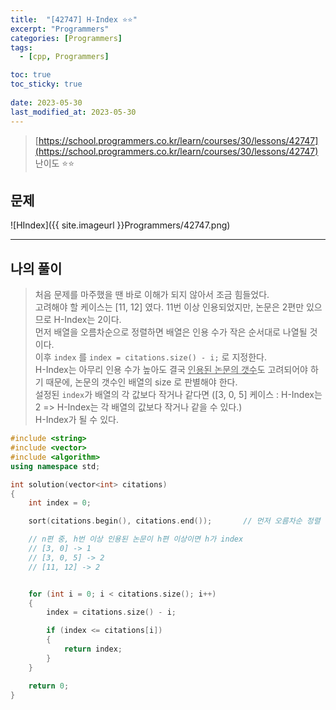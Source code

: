 ```yaml
---
title:  "[42747] H-Index ⭐⭐"
excerpt: "Programmers"
categories: [Programmers]
tags:
  - [cpp, Programmers]

toc: true
toc_sticky: true
 
date: 2023-05-30
last_modified_at: 2023-05-30
---
```


> [https://school.programmers.co.kr/learn/courses/30/lessons/42747](https://school.programmers.co.kr/learn/courses/30/lessons/42747)  
> 난이도 ⭐⭐

## 문제

![HIndex]({{ site.imageurl }}Programmers/42747.png)  


***

## 나의 풀이
  
> 처음 문제를 마주했을 땐 바로 이해가 되지 않아서 조금 힘들었다.  
> 고려해야 할 케이스는 [11, 12] 였다. 11번 이상 인용되었지만, 논문은 2편만 있으므로 H-Index는 2이다.  
> 먼저 배열을 오름차순으로 정렬하면 배열은 인용 수가 작은 순서대로 나열될 것이다.  
> 이후 `index` 를 `index = citations.size() - i;` 로 지정한다.  
> H-Index는 아무리 인용 수가 높아도 결국 <u>인용된 논문의 갯수</u>도 고려되어야 하기 때문에, 논문의 갯수인 배열의 size 로 판별해야 한다.  
> 설정된 `index`가 배열의 각 값보다 작거나 같다면 ([3, 0, 5] 케이스 : H-Index는 2 => H-Index는 각 배열의 값보다 작거나 같을 수 있다.)  
> H-Index가 될 수 있다.

```cpp
#include <string>
#include <vector>
#include <algorithm>
using namespace std;

int solution(vector<int> citations)
{
    int index = 0;

    sort(citations.begin(), citations.end());       // 먼저 오름차순 정렬

    // n편 중, h번 이상 인용된 논문이 h편 이상이면 h가 index
    // [3, 0] -> 1
    // [3, 0, 5] -> 2
    // [11, 12] -> 2


    for (int i = 0; i < citations.size(); i++)
    {
        index = citations.size() - i;

        if (index <= citations[i])
        {
            return index;
        }
    }

    return 0;
}
```